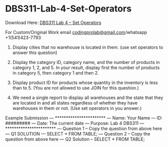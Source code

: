 # DBS311-Lab-4-Set-Operators

Download Here: [DBS311 Lab 4 – Set Operators](https://codingherolab.com/product/dbs311-lab-4-set-operators/)

For Custom/Original Work email codingprolab@gmail.com/whatsapp +1(541)423-7793

1. Display cities that no warehouse is located in them. (use set operators to answer this
question)

2. Display the category ID, category name, and the number of products in category 1, 2,
and 5. In your result, display first the number of products in category 5, then category 1
and then 2.
3. Display product ID for products whose quantity in the inventory is less than to 5. (You
are not allowed to use JOIN for this question.)
4. We need a single report to display all warehouses and the state that they are located in
and all states regardless of whether they have warehouses in them or not. (Use set
operators in you answer.)

Example Submission
— ***********************
— Name: Your Name
— ID: #########
— Date: The current date
— Purpose: Lab 4 DBS311
— ***********************
— Question 1 – Copy the question from above here
— Q1 SOLUTION —
SELECT * FROM TABLE;
— Question 2 – Copy the question from above here
— Q2 Solution –
SELECT * FROM TABLE;
